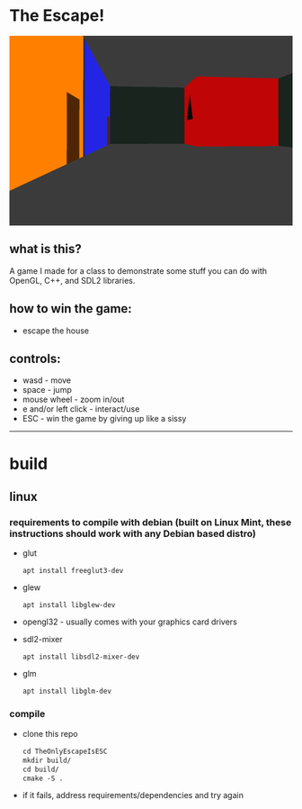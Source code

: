 # The Escape!

<img src="screenshot.png" height="337px" width="600px" align="center">

## what is this?

A game I made for a class to demonstrate some stuff you can do with OpenGL, C++, and SDL2 libraries.

## how to win the game:

* escape the house

## controls:

* wasd - move
* space - jump
* mouse wheel - zoom in/out
* e and/or left click - interact/use
* ESC - win the game by giving up like a sissy

---

# build

## linux

### requirements to compile with debian (built on Linux Mint, these instructions should work with any Debian based distro)

* glut

      apt install freeglut3-dev

* glew

      apt install libglew-dev 

* opengl32 - usually comes with your graphics card drivers

* sdl2-mixer

      apt install libsdl2-mixer-dev

* glm

      apt install libglm-dev

### compile

* clone this repo

      cd TheOnlyEscapeIsESC
      mkdir build/
      cd build/
      cmake -S .

* if it fails, address requirements/dependencies and try again


